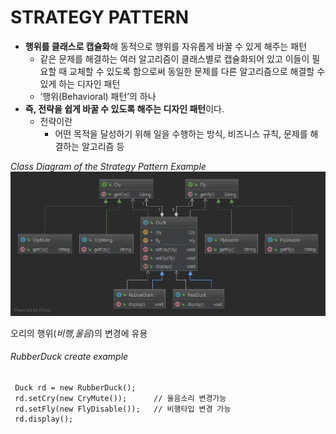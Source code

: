 **STRATEGY PATTERN**
=

* **행위를 클래스로 캡슐화**해 동적으로 행위를 자유롭게 바꿀 수 있게 해주는 패턴
  * 같은 문제를 해결하는 여러 알고리즘이 클래스별로 캡슐화되어 있고 이들이 필요할 때 교체할 수 있도록 함으로써 동일한 문제를 다른 알고리즘으로 해결할 수 있게 하는 디자인 패턴
  * ‘행위(Behavioral) 패턴’의 하나
* **즉, 전략을 쉽게 바꿀 수 있도록 해주는 디자인 패턴**이다.
  * 전략이란
    * 어떤 목적을 달성하기 위해 일을 수행하는 방식, 비즈니스 규칙, 문제를 해결하는 알고리즘 등

_Class Diagram of the Strategy Pattern Example_
![Alt text](./Package%20strategy.png)

오리의 행위(_비행,울음_)의 변경에 유용
 
###### _RubberDuck create example_
 ~~~
  Duck rd = new RubberDuck();
  rd.setCry(new CryMute());      // 울음소리 변경가능
  rd.setFly(new FlyDisable());   // 비행타입 변경 가능
  rd.display();
 ~~~